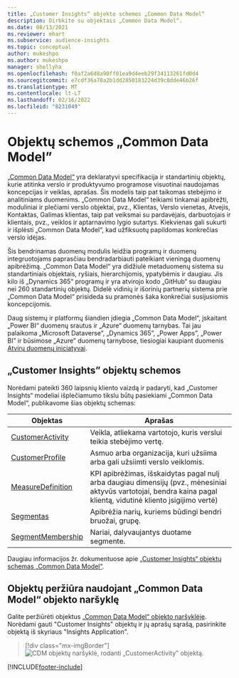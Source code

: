 ```yaml
---
title: „Customer Insights“ objekto schemos „Common Data Model“
description: Dirbkite su objektais „Common Data Model“.
ms.date: 08/13/2021
ms.reviewer: mhart
ms.subservice: audience-insights
ms.topic: conceptual
author: mukeshpo
ms.author: mukeshpo
manager: shellyha
ms.openlocfilehash: f0af2a6d8a90ff01ea9d4eeb29f34113261fd0d4
ms.sourcegitcommit: e7cdf36a78a2b1dd2850183224d39c8dde46b26f
ms.translationtype: MT
ms.contentlocale: lt-LT
ms.lasthandoff: 02/16/2022
ms.locfileid: "8231049"
---
```

# <a name="entity-schemas-in-common-data-model"></a>Objektų schemos „Common Data Model”



[„Common Data Model“](/common-data-model/) yra deklaratyvi specifikacija ir standartinių objektų, kurie atitinka verslo ir produktyvumo programose visuotinai naudojamas koncepcijas ir veiklas, aprašas. Šis modelis taip pat taikomas stebėjimo ir analitiniams duomenims. „Common Data Model“ teikiami tinkamai apibrėžti, moduliniai ir plečiami verslo objektai, pvz., Klientas, Verslo vienetas, Atvejis, Kontaktas, Galimas klientas, taip pat veiksmai su pardavėjais, darbuotojais ir klientais, pvz., veiklos ir aptarnavimo lygio sutartys. Kiekvienas gali sukurti ir išplėsti „Common Data Model“, kad užfiksuotų papildomas konkrečias verslo idėjas.

Šis bendrinamas duomenų modulis leidžia programų ir duomenų integruotojams paprasčiau bendradarbiauti pateikiant vieningą duomenų apibrėžimą. „Common Data Model“ yra didžiulė metaduomenų sistema su standartiniais objektais, ryšiais, hierarchijomis, ypatybėmis ir daugiau. Jis kilo iš „Dynamics 365“ programų ir yra atvirojo kodo „GitHub“ su daugiau nei 260 standartinių objektų. Didelė vidinių ir išorinių partnerių sistema prie „Common Data Model“ prisideda su pramonės šaka konkrečiai susijusiomis koncepcijomis.

Daug sistemų ir platformų šiandien įdiegia „Common Data Model“, įskaitant „Power BI“ duomenų srautus ir „Azure“ duomenų tarnybas. Tai jau palaikoma „Microsoft Dataverse”, „Dynamics 365”, „Power Apps”, „Power BI” ir būsimose „Azure” duomenų tarnybose, tiesiogiai kaupiant duomenis [Atvirų duomenų iniciatyvai](https://www.microsoft.com/open-data-initiative).

## <a name="customer-insights-entity-schemas"></a>„Customer Insights” objektų schemos

Norėdami pateikti 360 laipsnių kliento vaizdą ir padaryti, kad „Customer Insights“ modeliai išplečiamumo tikslu būtų pasiekiami „Common Data Model“, publikavome šias objektų schemas:

| Objektas | Aprašas |
|---------|---------|
|[CustomerActivity](/common-data-model/schema/core/applicationcommon/foundationcommon/crmcommon/solutions/customerinsights/customeractivity) | Veikla, atliekama vartotojo, kuris verslui teikia stebėjimo vertę. |
|[CustomerProfile](/common-data-model/schema/core/applicationcommon/foundationcommon/crmcommon/solutions/customerinsights/customerprofile) | Asmuo arba organizacija, kuri užsiima arba gali užsiimti verslo veiklomis. |
|[MeasureDefinition](/common-data-model/schema/core/applicationcommon/foundationcommon/crmcommon/solutions/customerinsights/measuredefinition) | KPI apibrėžimas, išskaidytas pagal nulį arba daugiau dimensijų (pvz., mėnesiniai aktyvūs vartotojai, bendra kaina pagal klientą, vidutinė kliento įsigijimo vertė) |
|[Segmentas](/common-data-model/schema/core/applicationcommon/foundationcommon/crmcommon/solutions/customerinsights/segment) | Apibrėžia narių, kuriems būdingi bendri bruožai, grupę. |
|[SegmentMembership](/common-data-model/schema/core/applicationcommon/foundationcommon/crmcommon/solutions/customerinsights/segmentmembership) | Nariai, dalyvaujantys duotame segmente. |

Daugiau informacijos žr. dokumentuose apie [„Customer Insights“ objektų schemas „Common Data Model“](/common-data-model/schema/core/applicationcommon/foundationcommon/crmcommon/solutions/customerinsights/overview).

## <a name="view-entities-using-the-common-data-model-entity-navigator"></a>Objektų peržiūra naudojant „Common Data Model“ objekto naršyklę

Galite peržiūrėti objektus [„Common Data Model“ objekto naršyklėje](https://microsoft.github.io/CDM/). Norėdami gauti "Customer Insights" objektų ir jų aprašų sąrašą, pasirinkite objektą iš skyriaus "Insights Application".
> [!div class="mx-imgBorder"]
> ![CDM objektų naršyklė, rodanti „CustomerActivity” objektą.](media/CDM-entity-navigator.png "CDM objektų naršyklė, rodanti „CustomerActivity” objektą")


[!INCLUDE[footer-include](../includes/footer-banner.md)]
